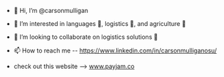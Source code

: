 - 👋 Hi, I’m @carsonmulligan
- 👀 I’m interested in languages 🕺, logistics 🚀, and agriculture 🌿
- 💞️ I’m looking to collaborate on logistics solutions 🚦
- 📫 How to reach me -- https://www.linkedin.com/in/carsonmulliganosu/

- check out this website --> www.payjam.co

<!---
carsonmulligan/carsonmulligan is a ✨ special ✨ repository because its `README.md` (this file) appears on your GitHub profile.
You can click the Preview link to take a look at your changes.
--->
